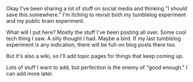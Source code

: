 Okay I've been sharing a lot of stuff on social media and thinking "I should save this somewhere." I'm itching to revisit both my tumblelog experiment and my public brain experiment.

What will I put here? Mostly the stuff I've been posting all over. Some cool tech thing I saw. A silly thought I had. Maybe a bird. If my last tumblelog experiment is any indication, there will be full-on blog posts there too.

But it's also a wiki, so I'll add topic pages for things that keep coming up.

Lots of stuff I want to add, but perfection is the enemy of "good enough." I can add more later.